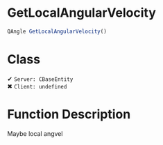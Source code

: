 # GetLocalAngularVelocity
```js
QAngle GetLocalAngularVelocity()
```
# Class
✔ `Server: CBaseEntity`  
✖ `Client: undefined`  

# Function Description
Maybe local angvel
